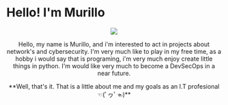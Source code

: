 <h1>Hello! I'm Murillo</h1>
<p align="center">
<img src=<"https://www.google.com/url?sa=i&url=https%3A%2F%2Fwww.pngwing.com%2Fpt%2Ffree-png-vaeno&psig=AOvVaw0mJD5glNDKAyjlz7-XrV0-&ust=1694808170468000&source=images&cd=vfe&opi=89978449&ved=0CBAQjRxqFwoTCIiMw8ryqoEDFQAAAAAdAAAAABAE">
</p>
<p align="center">
Hello, my name is Murillo, and i'm interested to act in projects about network's and cybersecurity. 
I'm very much like to play in my free time, as a hobby i would say that is programing, i'm very much enjoy create little things in python. 
I'm would like very much to become a DevSecOps in a near future.
  
</p>  
<p align="center">
**Well, that's it. That is a little about me and my goals as an I.T profesional ☜(ﾟヮﾟ☜)**
